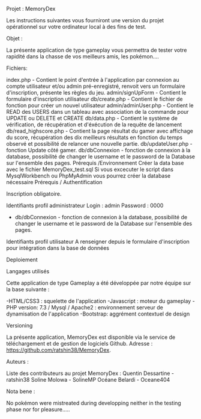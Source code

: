 Projet : MemoryDex

Les instructions suivantes vous fourniront une version du projet opérationnel sur votre ordinateur local à des fins de test. 

Objet :

La présente application de type gameplay vous permettra de tester votre rapidité dans la chasse de vos meilleurs amis, les pokémon....


Fichiers:

index.php - Contient le point d'entrée à l'application par connexion au compte utilisateur et/ou admin pré-enregistré, renvoit vers un formulaire d'inscription, présente les règles du jeu.
admin/signUpForm - Contient le formulaire d'inscription utilisateur
db/create.php - Contient le fichier de fonction pour créer un nouvel utilisateur
admin/adminUser.php - Contient le READ des USERS dans un tableau avec association de la commande pour UPDATE ou DELETE et CREATE
db/data.php - Contient le système de vérification, de récupération et d'éxécution de la requête de lancement
db/read_highscore.php - Contient la page résultat du gamer avec affichage du score, récupération des dix meilleurs résultats en fonction du temps observé et possibilité de relancer une nouvelle partie.
db/updateUser.php - fonction Update côté gamer.
db/dbConnexion - fonction de connexion à la database, possibilité de changer le username et le password de la Database sur l'ensemble des pages.
Prérequis /Environnement
Créer la data base avec le fichier MemoryDex_test.sql
Si vous excecuter le script dans MysqlWorkbench ou PhpMyAdmin vous pourrez créer la database nécessaire
Prérequis / Authentification

Inscription obligatoire.


Identifiants profil administrateur 
Login : admin
Password : 0000

+ db/dbConnexion - fonction de connexion à la database, possibilité de changer le username et le password de la Database sur l'ensemble des pages.

Identifiants profil utilisateur
A renseigner depuis le formulaire d'inscription pour intégration dans la base de données

Deploiement

Langages utilisés

Cette application de type Gameplay a été développée par notre équipe sur la base suivante :

-HTML/CSS3 : squelette de l'application
-Javascript : moteur du gameplay
-PHP version: 7.3 / Mysql / Apache2 : environnement serveur de dynamisation de l'application
-Bootstrap: aggrément contextuel de design


Versioning

La présente application, MemoryDex est disponible via le service de téléchargement et de gestion de logiciels Github.
Adresse : https://github.com/ratshin38/MemoryDex.

Auteurs :

Liste des contributeurs au projet MemoryDex :
Quentin Dessartine - ratshin38
Soline Molowa - SolineMP
Océane Belardi - Oceane404

Nota bene :

No pokémon were mistreated during developping neither in the testing phase nor for pleasure.....
